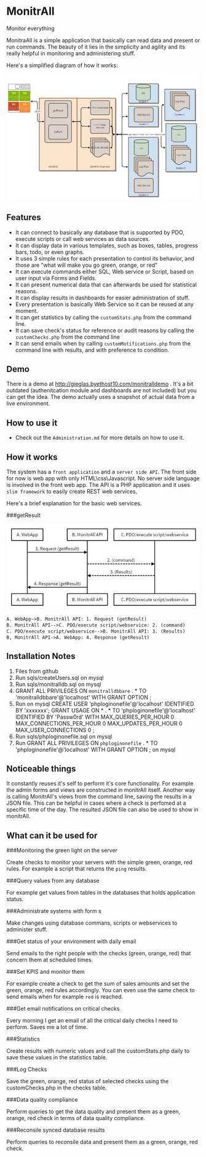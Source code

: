 MonitrAll
=========

Monitor everything

MonitraAll is a simple application that basically can read data and present or run commands. The beauty of it lies in the simplicity and agility and its really helpful in monitoring and administering stuff. 

Here's a simplified diagram of how it works:

![Business Logic](MonitrAll_Business_Logic.jpg)

Features
--------

- It can connect to basically any database that is supported by PDO, execute scripts or call web services as data sources. 
- It can display data in various templates, such as boxes, tables, progress bars, todo, or even graphs. 
- It uses 3 simple rules for each presentation to control its behavior, and those are "what will make you go green, orange, or red"
- It can execute commands either SQL, Web service or Script, based on user input via Forms and Fields.
- It can present numerical data that can afterwards be used for statistical reasons.
- It can display results in dashboards for easier administration of stuff. 
- Every presentation is basically Web Service so it can be reused at any moment.
- It can get statistics by calling the `customStats.php` from the command line.
- It can save check's status for reference or audit reasons by calling the `customChecks.php` from the command line
- It can send emails when by calling `customMotifications.php` from the command line with results, and with preference to condition.

Demo
-----

There is a demo at http://gieglas.byethost10.com/monitralldemo . It's a bit outdated (authenitcation module and dashboards are not included) but you can get the idea. The demo actually uses a snapshot of actual data from a live environment. 

How to use it
-------------

- Check out the `Administration.md` for more details on how to use it. 

How it works
-----------------

The system has a `front application` and a `server side API`. The front side for now is web app with only HTML\css\Javascript. No server side language is involved in the front web app. The API is a PHP application and it uses `slim framework` to easily create REST web services.

Here's a brief explanation for the basic web services. 

###getResult

![Diagram](MonitrAll_Diagram.jpg)

```sequence
A. WebApp->B. MonitrAll API: 1. Request (getResult)
B. MonitrAll API-->C. PDO/execute script/webservice: 2. (command)
C. PDO/execute script/webservice-->B. MonitrAll API: 3. (Results)
B, MonitrAll API->A. WebApp: 4. Response (getResult)
```

Installation Notes
------------------

1. Files from github
2. Run sqls/createUsers.sql on mysql
3. Run sqls/monitralldb.sql on mysql
4. GRANT ALL PRIVILEGES ON  `monitralldbbare` . * TO  'monitralldbbare'@'localhost' WITH GRANT OPTION ;
5. Run on mysql
    CREATE USER 'phploginonefile'@'localhost' IDENTIFIED BY  'xxxxxxx';
    GRANT USAGE ON * . * TO  'phploginonefile'@'localhost' IDENTIFIED BY  'Passw0rd' WITH MAX_QUERIES_PER_HOUR 0 MAX_CONNECTIONS_PER_HOUR 0 MAX_UPDATES_PER_HOUR 0 MAX_USER_CONNECTIONS 0 ;
6. Run sqls/phploginonefile.sql on mysql
7. Run GRANT ALL PRIVILEGES ON  `phploginonefile` . * TO  'phploginonefile'@'localhost' WITH GRANT OPTION ; on mysql


Noticeable things 
-----------------

It constantly reuses it's self to perform it's core functionality. 
For example the admin forms and views are constructed in monitrAll itself. 
Another way is calling MonitrAll's views from the command line, saving the results in a JSON file. This can be helpful in cases where a check is perfomed at a specific time of the day. The resulted JSON file can also be used to show in monitrAll.

What can it be used for
------------------------

###Monitoring the green light on the server

Create checks to monitor your servers with the simple green, orange, red rules. For example a script that returns the `ping` results. 

###Query values from any database

For example get values from tables in the databases that holds application status. 

###Administrate systems with form s

Make changes using database commans, scripts or webservices to administer stuff.

###Get status of your environment with daily email

Send emails to the right people with the checks (green, orange, red) that concern them at scheduled times. 

###Set KPIS and monitor them

For example create a check to get the sum of sales amounts and set the green, orange, red rules accordingly. You can even use the same check to send emails when for example `red` is reached. 

###Get email notifications on critical checks

Every morning I get an email of all the critical daily checks I need to perform. Saves me a lot of time.

###Statistics

Create results with numeric values and call the customStats.php daily to save these values in the statistics table. 

###Log Checks

Save the green, orange, red status of selected checks using the customChecks.php in the checks table.

###Data quality compliance

Perform queries to get the data quality and present them as a green, orange, red check in terms of data quality compliance. 

###Reconsile synced database results

Perform queries to reconsile data and present them as a green, orange, red check. 

